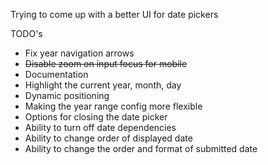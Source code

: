 Trying to come up with a better UI for date pickers

TODO's

* Fix year navigation arrows
* ~~Disable zoom on input focus for mobile~~
* Documentation
* Highlight the current year, month, day
* Dynamic positioning
* Making the year range config more flexible
* Options for closing the date picker
* Ability to turn off date dependencies
* Ability to change order of displayed date
* Ability to change the order and format of submitted date